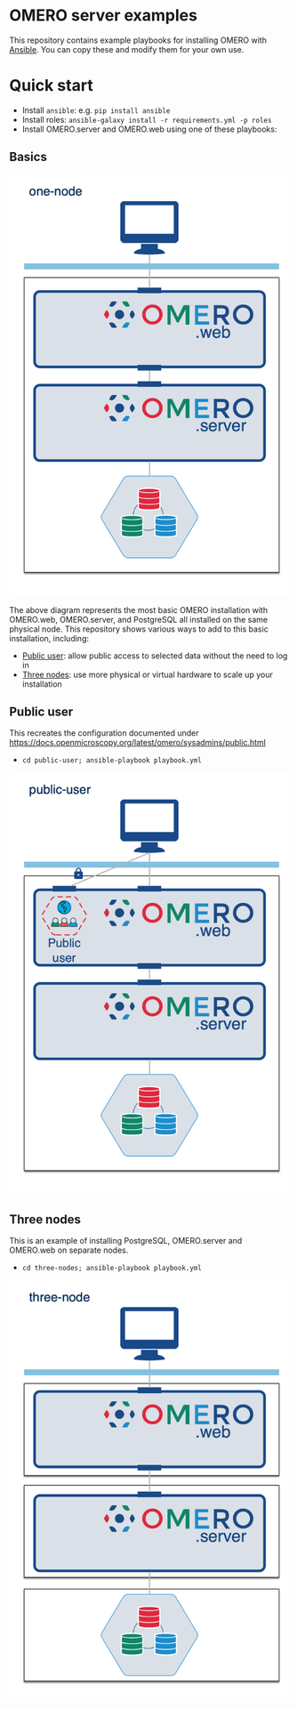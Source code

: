 OMERO server examples
=====================

This repository contains example playbooks for installing OMERO with [Ansible](https://www.ansible.com/).
You can copy these and modify them for your own use.


Quick start
===========

- Install `ansible`: e.g. `pip install ansible`
- Install roles: `ansible-galaxy install -r requirements.yml -p roles`
- Install OMERO.server and OMERO.web using one of these playbooks:


Basics
------

![single node installation of OMERO.web, OMERO.server, and PostgreSQL](images/one-node.png "One-node OMERO")

The above diagram represents the most basic OMERO installation with OMERO.web, OMERO.server, and
PostgreSQL all installed on the same physical node. This repository shows various ways to add to
this basic installation, including:

 * [Public user](#public-user): allow public access to selected data without the need to log in
 * [Three nodes](#three-nodes): use more physical or virtual hardware to scale up your installation

Public user
-----------

This recreates the configuration documented under https://docs.openmicroscopy.org/latest/omero/sysadmins/public.html

- `cd public-user; ansible-playbook playbook.yml`

![single node installation with public user enabled](images/public-user.png "OMERO with public-user")

Three nodes
-----------

This is an example of installing PostgreSQL, OMERO.server and OMERO.web on separate nodes.

- `cd three-nodes; ansible-playbook playbook.yml`

![three node installation of OMERO](images/three-nodes.png "Three-node OMERO")
